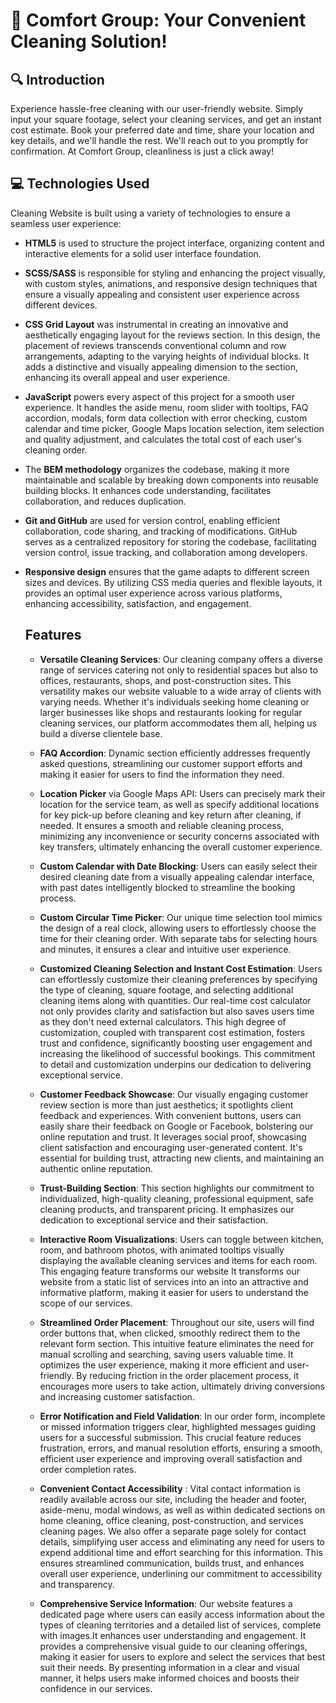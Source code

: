 # 🧹 Comfort Group: Your Convenient Cleaning Solution!

## 🔍 Introduction

Experience hassle-free cleaning with our user-friendly website. Simply input
your square footage, select your cleaning services, and get an instant cost
estimate. Book your preferred date and time, share your location and key
details, and we'll handle the rest. We'll reach out to you promptly for
confirmation. At Comfort Group, cleanliness is just a click away!

## :computer: Technologies Used

Cleaning Website is built using a variety of technologies to ensure a seamless
user experience:

- **HTML5** is used to structure the project interface, organizing content and
  interactive elements for a solid user interface foundation.
- **SCSS/SASS** is responsible for styling and enhancing the project visually,
  with custom styles, animations, and responsive design techniques that ensure a
  visually appealing and consistent user experience across different devices.
- **CSS Grid Layout** was instrumental in creating an innovative and
  aesthetically engaging layout for the reviews section. In this design, the
  placement of reviews transcends conventional column and row arrangements,
  adapting to the varying heights of individual blocks. It adds a distinctive
  and visually appealing dimension to the section, enhancing its overall appeal
  and user experience.
- **JavaScript** powers every aspect of this project for a smooth user
  experience. It handles the aside menu, room slider with tooltips, FAQ
  accordion, modals, form data collection with error checking, custom calendar
  and time picker, Google Maps location selection, item selection and quality
  adjustment, and calculates the total cost of each user's cleaning order.
- The **BEM methodology** organizes the codebase, making it more maintainable
  and scalable by breaking down components into reusable building blocks. It
  enhances code understanding, facilitates collaboration, and reduces
  duplication.
- **Git and GitHub** are used for version control, enabling efficient
  collaboration, code sharing, and tracking of modifications. GitHub serves as a
  centralized repository for storing the codebase, facilitating version control,
  issue tracking, and collaboration among developers.
- **Responsive design** ensures that the game adapts to different screen sizes
  and devices. By utilizing CSS media queries and flexible layouts, it provides
  an optimal user experience across various platforms, enhancing accessibility,
  satisfaction, and engagement.

  ## Features

  - **Versatile Cleaning Services**: Our cleaning company offers a diverse range
    of services catering not only to residential spaces but also to offices,
    restaurants, shops, and post-construction sites. This versatility makes our
    website valuable to a wide array of clients with varying needs. Whether it's
    individuals seeking home cleaning or larger businesses like shops and
    restaurants looking for regular cleaning services, our platform accommodates
    them all, helping us build a diverse clientele base.

  - **FAQ Accordion**: Dynamic section efficiently addresses frequently asked
    questions, streamlining our customer support efforts and making it easier
    for users to find the information they need.
  - **Location Picker** via Google Maps API: Users can precisely mark their
    location for the service team, as well as specify additional locations for
    key pick-up before cleaning and key return after cleaning, if needed. It
    ensures a smooth and reliable cleaning process, minimizing any inconvenience
    or security concerns associated with key transfers, ultimately enhancing the
    overall customer experience.
  - **Custom Calendar with Date Blocking**: Users can easily select their
    desired cleaning date from a visually appealing calendar interface, with
    past dates intelligently blocked to streamline the booking process.
  - **Custom Circular Time Picker**: Our unique time selection tool mimics the
    design of a real clock, allowing users to effortlessly choose the time for
    their cleaning order. With separate tabs for selecting hours and minutes, it
    ensures a clear and intuitive user experience.
  - **Customized Cleaning Selection and Instant Cost Estimation**: Users can
    effortlessly customize their cleaning preferences by specifying the type of
    cleaning, square footage, and selecting additional cleaning items along with
    quantities. Our real-time cost calculator not only provides clarity and
    satisfaction but also saves users time as they don't need external
    calculators. This high degree of customization, coupled with transparent
    cost estimation, fosters trust and confidence, significantly boosting user
    engagement and increasing the likelihood of successful bookings. This
    commitment to detail and customization underpins our dedication to
    delivering exceptional service.

  - **Customer Feedback Showcase**: Our visually engaging customer review
    section is more than just aesthetics; it spotlights client feedback and
    experiences. With convenient buttons, users can easily share their feedback
    on Google or Facebook, bolstering our online reputation and trust. It
    leverages social proof, showcasing client satisfaction and encouraging
    user-generated content. It's essential for building trust, attracting new
    clients, and maintaining an authentic online reputation.
  - **Trust-Building Section**: This section highlights our commitment to
    individualized, high-quality cleaning, professional equipment, safe cleaning
    products, and transparent pricing. It emphasizes our dedication to
    exceptional service and their satisfaction.
  - **Interactive Room Visualizations**: Users can toggle between kitchen, room,
    and bathroom photos, with animated tooltips visually displaying the
    available cleaning services and items for each room. This engaging feature
    transforms our website It transforms our website from a static list of
    services into an into an attractive and informative platform, making it
    easier for users to understand the scope of our services.
  - **Streamlined Order Placement**: Throughout our site, users will find order
    buttons that, when clicked, smoothly redirect them to the relevant form
    section. This intuitive feature eliminates the need for manual scrolling and
    searching, saving users valuable time. It optimizes the user experience,
    making it more efficient and user-friendly. By reducing friction in the
    order placement process, it encourages more users to take action, ultimately
    driving conversions and increasing customer satisfaction.
  - **Error Notification and Field Validation**: In our order form, incomplete
    or missed information triggers clear, highlighted messages guiding users for
    a successful submission. This crucial feature reduces frustration, errors,
    and manual resolution efforts, ensuring a smooth, efficient user experience
    and improving overall satisfaction and order completion rates.
  - **Convenient Contact Accessibility** : Vital contact information is readily
    available across our site, including the header and footer, aside-menu,
    modal windows, as well as within dedicated sections on home cleaning, office
    cleaning, post-construction, and services cleaning pages. We also offer a
    separate page solely for contact details, simplifying user access and
    eliminating any need for users to expend additional time and effort
    searching for this information. This ensures streamlined communication,
    builds trust, and enhances overall user experience, underlining our
    commitment to accessibility and transparency.
  - **Comprehensive Service Information**: Our website features a dedicated page
    where users can easily access information about the types of cleaning
    territories and a detailed list of services, complete with images.It
    enhances user understanding and engagement. It provides a comprehensive
    visual guide to our cleaning offerings, making it easier for users to
    explore and select the services that best suit their needs. By presenting
    information in a clear and visual manner, it helps users make informed
    choices and boosts their confidence in our services.
